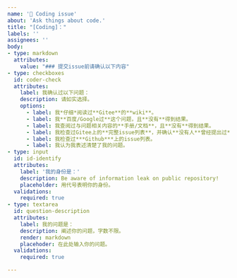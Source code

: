 ```yaml
---
name: '🔨 Coding issue'
about: 'Ask things about code.'
title: "[Coding]："
labels: ''
assignees: ''
body:
- type: markdown
  attributes:
    value: "### 提交issue前请确认以下内容"
- type: checkboxes
  id: coder-check
  attributes:
    label: 我确认过以下问题：
    description: 请如实选择。
    options:
      - label: 我*仔细*阅读过**Gitee**的**wiki**。
      - label: 我**百度/Google过**这个问题，且**没有**得到结果。
      - label: 我查阅过与问题相关内容的**手册/文档**，且**没有**得到结果。
      - label: 我检查过Gitee上的**完整issue列表**，并确认**没有人**曾经提出过**相同的问题**。
      - label: 我检查过***Github***上的issue列表。
      - label: 我认为我表述清楚了我的问题。
- type: input
  id: id-identify
  attributes:
    label: '我的身份是：'
    description: Be aware of information leak on public repository!
    placeholder: 用代号表明你的身份。
  validations:
    required: true
- type: textarea
  id: question-description
  attributes:
    label: 我的问题是：
    description: 阐述你的问题，字数不限。
    render: markdown
    placehoder: 在此处输入你的问题。
  validations:
    required: true

---
```

